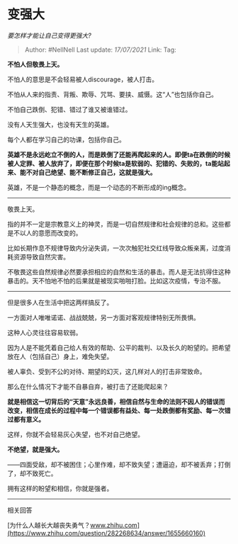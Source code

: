 # 变强大
*要怎样才能让自己变得更强大?*

> Author: #NellNell 
> Last update: *17/07/2021* 
> Link:
> Tag: 
  
**不怕人但敬畏上天。**

不怕人的意思是不会轻易被人discourage，被人打击。

不怕从人来的指责、背叛、欺辱、咒骂、要挟、威慑。这“人”也包括你自己。

不怕自己跌倒、犯错、错过了谁又被谁错过。

没有人天生强大，也没有天生的英雄。

每个人都在学习自己的功课，包括你自己。

**英雄不是永远屹立不倒的人，而是跌倒了还能再爬起来的人。即便ta在跌倒的时候被人定罪、被人放弃了，即便在那个时候ta是软弱的、犯错的、失败的，ta能站起来、能不对自己绝望、能不断修正自己，这就是强大。**

英雄，不是一个静态的概念，而是一个动态的不断形成的ing概念。

---

敬畏上天。

指的并不一定是宗教意义上的神灵，而是一切自然规律和社会规律的总和。这些都是不以人的意愿而改变的。

比如长期作息不规律导致内分泌失调，一次次触犯社交红线导致众叛亲离，过度消耗资源导致自然灾害。

不敬畏这些自然规律必然要承担相应的自然和生活的暴击。而人是无法抗得住这种暴击的。天不怕地不怕的后果就是被现实啪啪打脸。比如这次疫情，专治不服。

---

但是很多人在生活中把这两样搞反了。

一方面对人唯唯诺诺、战战兢兢，另一方面对客观规律特别无所畏惧。

这种人心灵往往容易软弱。

因为人是不能凭着自己给人有效的帮助、公平的裁判、以及长久的盼望的。把希望放在人（包括自己）身上，难免失望。

被人辜负、受到不公的对待、期望的幻灭，这几样对人的打击非常致命。

那么在什么情况下才能不自暴自弃，被打击了还能爬起来？

**就是相信这一切背后的“天意”永远良善，相信自然与生命的法则不因人的错误而改变，相信在成长的过程中每一个错误都有益处、每一处跌倒都有奖励、每一次错过都有意义。**

这样，你就不会轻易灰心失望，也不对自己绝望。

**不绝望，就是强大。**

——四面受敌，却不被困住；心里作难，却不致失望；遭逼迫，却不被丢弃；打倒了，却不致死亡。

拥有这样的盼望和相信，你就是强者。

---

相关回答

[为什么人越长大越丧失勇气？​www.zhihu.com](https://www.zhihu.com/question/282268634/answer/1655660160)